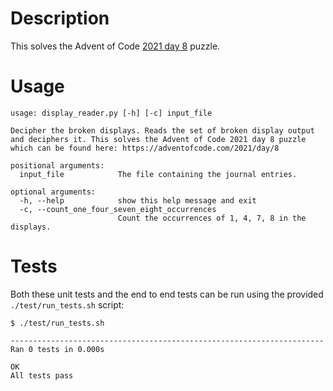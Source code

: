 # Description

This solves the Advent of Code [2021 day 8](https://adventofcode.com/2021/day/8) puzzle.

# Usage

```
usage: display_reader.py [-h] [-c] input_file

Decipher the broken displays. Reads the set of broken display output and deciphers it. This solves the Advent of Code 2021 day 8 puzzle which can be found here: https://adventofcode.com/2021/day/8

positional arguments:
  input_file            The file containing the journal entries.

optional arguments:
  -h, --help            show this help message and exit
  -c, --count_one_four_seven_eight_occurrences
                        Count the occurrences of 1, 4, 7, 8 in the displays.
```

# Tests


Both these unit tests and the end to end tests can be run using the provided 
`./test/run_tests.sh` script:

```
$ ./test/run_tests.sh 

----------------------------------------------------------------------
Ran 0 tests in 0.000s

OK
All tests pass
```
